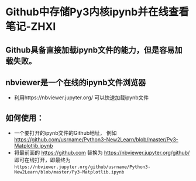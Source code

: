 # Github中存储Py3内核ipynb并在线查看笔记-ZHXI

## Github具备直接加载ipynb文件的能力，但是容易加载失败。

## nbviewer是一个在线的ipynb文件浏览器
- 利用https://nbviewer.jupyter.org/ 可以快速加载ipynb文件

## 如何使用： 
- 一个要打开的ipynb文件的Github地址， 例如 https://github.com/usrname/Python3-New2Learn/blob/master/Py3-Matplotlib.ipynb
- 将最前面的 https://github.com 替换为 https://nbviewer.jupyter.org/github/ 即可在线打开，即最终为`https://nbviewer.jupyter.org/github/usrname/Python3-New2Learn/blob/master/Py3-Matplotlib.ipynb`
